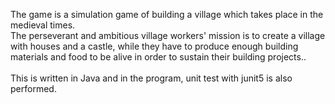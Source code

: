 The game is a simulation game of building a village which takes place in the medieval times. <br>
The perseverant and ambitious village workers' mission is to create a village with houses and a castle, while they have to produce enough building materials and food to be alive in order to sustain their building projects..<br><br>
This is written in Java and in the program, unit test with junit5 is also performed.
